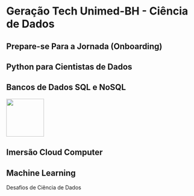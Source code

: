 # Geração Tech Unimed-BH - Ciência de Dados

## Prepare-se Para a Jornada (Onboarding)

## Python para Cientistas de Dados

## Bancos de Dados SQL e NoSQL

<img src="https://github.com/jciterceros/Geracao-Tech-Unimed-BH-Ciencia-de-Dados/blob/main/imagens/bootcamp%20image.webp" width="100" height="100">

## Imersão Cloud Computer

## Machine Learning

Desafios de Ciência de Dados
